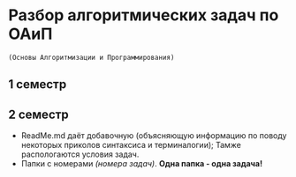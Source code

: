 # Разбор алгоритмических задач по ОАиП 
`(Основы Алгоритмизации и Программирования)`

## 1 семестр

## 2 семестр
- ReadMe.md даёт добавочную (объясняющую информацию по поводу некоторых приколов синтаксиса и терминалогии);
  Тамже распологаются условия задач. </br>
- Папки с номерами _(номера задач)_. __Одна папка - одна задача!__